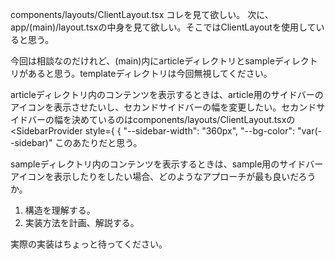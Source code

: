 components/layouts/ClientLayout.tsx コレを見て欲しい。
次に、app/(main)/layout.tsxの中身を見て欲しい。そこではClientLayoutを使用していると思う。

今回は相談なのだけれど、(main)内にarticleディレクトリとsampleディレクトリがあると思う。templateディレクトリは今回無視してください。

articleディレクトリ内のコンテンツを表示するときは、article用のサイドバーのアイコンを表示させたいし、セカンドサイドバーの幅を変更したい。セカンドサイドバーの幅を決めているのはcomponents/layouts/ClientLayout.tsxの
    <SidebarProvider
      style={
        {
          "--sidebar-width": "360px",
          "--bg-color": "var(--sidebar)"
このあたりだと思う。

sampleディレクトリ内のコンテンツを表示するときは、sample用のサイドバーアイコンを表示したりをしたい場合、どのようなアプローチが最も良いだろうか。

1. 構造を理解する。
2. 実装方法を計画、解説する。

実際の実装はちょっと待ってください。